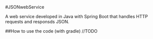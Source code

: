 #JSONwebService

A web service developed in Java with Spring Boot that handles HTTP requests and responsds JSON.


##How to use the code (with gradle) //TODO